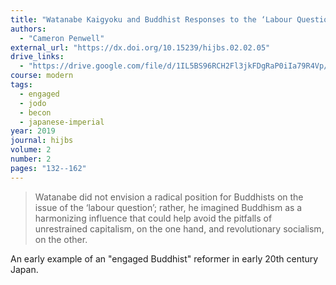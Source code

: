 ```yaml
---
title: "Watanabe Kaigyoku and Buddhist Responses to the ‘Labour Question’ in Early-Twentieth Century Japan"
authors:
  - "Cameron Penwell"
external_url: "https://dx.doi.org/10.15239/hijbs.02.02.05"
drive_links:
  - "https://drive.google.com/file/d/1IL5BS96RCH2Fl3jkFDgRaP0iIa79R4Vp/view?usp=drivesdk"
course: modern
tags:
  - engaged
  - jodo
  - becon
  - japanese-imperial
year: 2019
journal: hijbs
volume: 2
number: 2
pages: "132--162"
---
```


> Watanabe did not envision a radical position for Buddhists on the issue of the ‘labour question’; rather, he imagined Buddhism as a harmonizing influence that could help avoid the pitfalls of unrestrained capitalism, on the one hand, and revolutionary socialism, on the other.

An early example of an "engaged Buddhist" reformer in early 20th century Japan.
